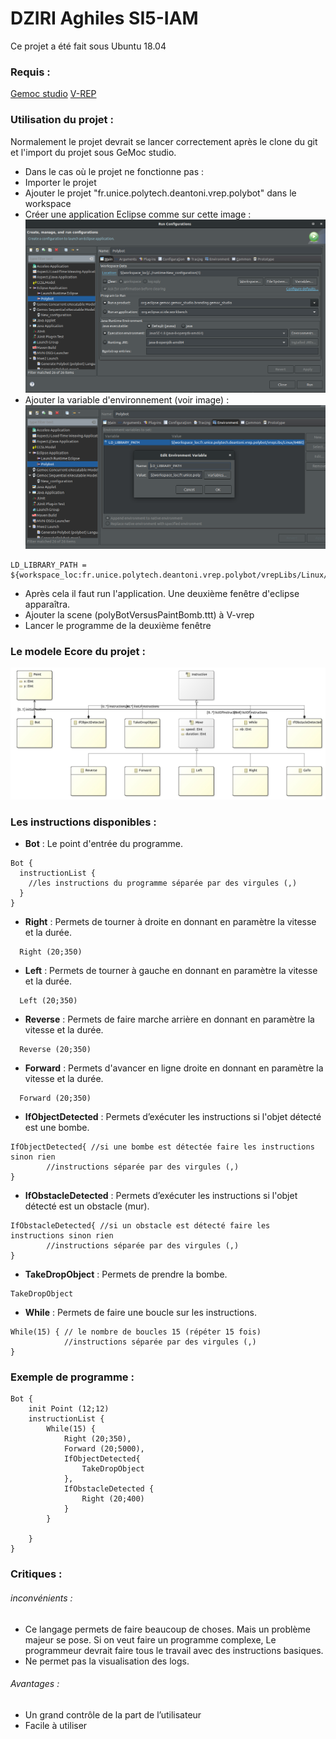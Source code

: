 # DZIRI Aghiles SI5-IAM
Ce projet a été fait sous Ubuntu 18.04

### Requis :
[Gemoc studio](https://ci.inria.fr/gemoc/job/gemoc-studio-eclipsefork/job/concurrency-coordination/lastSuccessfulBuild/artifact/gemoc-studio/gemoc_studio/releng/org.eclipse.gemoc.gemoc_studio.product/target/products/)
[V-REP](http://www.coppeliarobotics.com/)
### Utilisation du projet :
Normalement le projet devrait se lancer correctement après le clone du git et l'import du projet sous GeMoc studio.
* Dans le cas où le projet ne fonctionne pas :
 *  Importer le projet
 *  Ajouter le projet "fr.unice.polytech.deantoni.vrep.polybot" dans le workspace
 *  Créer une application Eclipse comme sur cette image :
 ![application Eclipse](img1.png)
 *  Ajouter la variable d'environnement (voir image) :
  ![variable d'environnement](img2.png)
   ```
 LD_LIBRARY_PATH = ${workspace_loc:fr.unice.polytech.deantoni.vrep.polybot/vrepLibs/Linux/64Bit}
 ```
 * Après cela il faut run l'application. Une deuxième fenêtre d'eclipse apparaîtra.
 * Ajouter la scene (polyBotVersusPaintBomb.ttt) à V-vrep
 * Lancer le programme de la deuxième fenêtre

### Le modele Ecore du projet :
![diagram](diagram.jpg)
### Les instructions disponibles :
* **Bot** : Le point d'entrée du programme.
```
Bot {
  instructionList {
    //les instructions du programme séparée par des virgules (,)
  }
}
```
* **Right** : Permets de tourner à droite en donnant en paramètre la vitesse et la durée.
```
  Right (20;350)
```
* **Left** : Permets de tourner à gauche en donnant en paramètre la vitesse et la durée.
```
  Left (20;350)
```
* **Reverse** : Permets de faire marche arrière en donnant en paramètre la vitesse et la durée.
```
  Reverse (20;350)
```
* **Forward** : Permets d'avancer en ligne droite en donnant en paramètre la vitesse et la durée.
```
  Forward (20;350)
```
* **IfObjectDetected** : Permets d’exécuter les instructions si l'objet détecté est une bombe.
```
IfObjectDetected{ //si une bombe est détectée faire les instructions sinon rien
		//instructions séparée par des virgules (,)
}
```
* **IfObstacleDetected** : Permets d’exécuter les instructions si l'objet détecté est un obstacle (mur).
```
IfObstacleDetected{ //si un obstacle est détecté faire les instructions sinon rien
		//instructions séparée par des virgules (,)
}
```
* **TakeDropObject** : Permets de prendre la bombe.
```
TakeDropObject
```
* **While** : Permets de faire une boucle sur les instructions.
```
While(15) { // le nombre de boucles 15 (répéter 15 fois)
			//instructions séparée par des virgules (,)
}
```

### Exemple de programme :
```
Bot {
    init Point (12;12)
    instructionList {
        While(15) {
            Right (20;350),
            Forward (20;5000),
            IfObjectDetected{
                TakeDropObject
            },
            IfObstacleDetected {
                Right (20;400)
            }
        }

    }
}
```
### Critiques :

###### inconvénients :
 * Ce langage permets de faire beaucoup de choses. Mais un problème majeur se pose. Si on veut faire un programme complexe, Le programmeur devrait faire tous le travail avec des instructions basiques.
 * Ne permet pas la visualisation des logs.

###### Avantages :
 *  Un grand contrôle de la part de l’utilisateur
 *  Facile à utiliser
